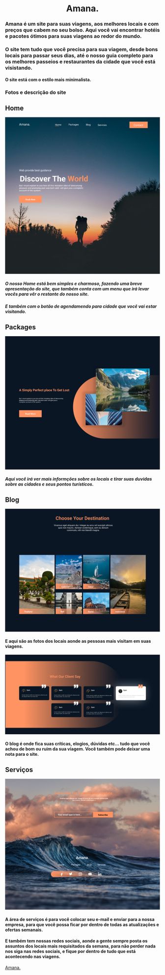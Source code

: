 <h1 align="center">Amana.</h1>

### Amana é um site para suas viagens, aos melhores locais e com preços que cabem no seu bolso. Aqui você vai encontrar hotéis e pacotes ótimos para suas viagens ao redor do mundo.

### O site tem tudo que você precisa para sua viagem, desde bons locais para passar seus dias, até o nosso guia completo para os melhores passeios e restaurantes da cidade que você está visistando.

#### O site está com o estilo mais minimalista.

### Fotos e descrição do site

## Home

![Home](img/Home.jpg)

##### O nosso **Home** está bem simples e charmoso, fazendo uma breve apresentação do site, que também conta com um menu que irá levar vocês para vêr o restante do nosso site.

##### E também com o botão de agendamendo para cidade que você vai estar visitando.

## Packages

![Packages](img/packages.jpg)

##### Aqui você irá ver mais informções sobre os locais e tirar suas duvidas sobre as cidades e seus pontos turísticos.

## Blog

![Blog](img/Blog.jpg)

#### E aqui são as fotos dos locais aonde as pessoas mais visitam em suas viagens.

![Comentários](img/coments.jpg)

#### O blog é onde fica suas críticas, elogios, dúvidas etc... tudo que você achou de bom ou ruim da sua viagem. Você também pode deixar uma nota para o site.

## Serviços

![Serviços](img/Contact.jpg)

#### A área de serviços é para você colocar seu e-mail e enviar para a nossa empresa, para que você possa ficar por dentro de todas as atualizações e ofertas semanais.

#### E também tem nossas redes sociais, aonde a gente sempre posta os assuntos dos locais mais requisitados da semana, para não perder nada nos siga nas redes sociais, e fique por dentro de tudo que está acontecendo nas viagens.

[Amana.]()
